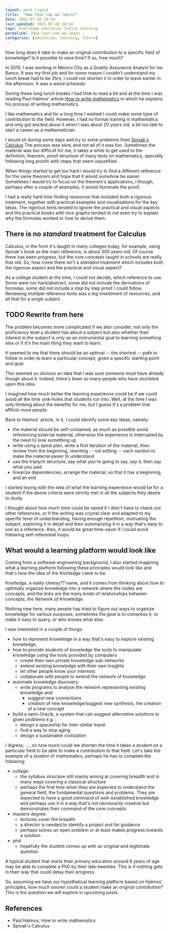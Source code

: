 ```yaml
---
layout: post.liquid
title:  "How fast can we learn?"
date: 2021-07-20 20:54
last_updated: 2021-07-20 20:54
tags: knetledge education future learning
permalink: /how-fast-can-we-learn
categories: [education, learning, future]
---
```

How long does it take to make an original contribution to a specific field of knowledge?
Is it possible to save time? If so, how much?

In 2010, I was working in Mexico City as a Quality Assurance Analyst
for Ixe Banco. It was my first job and for some reason I couldn't understand
my lunch break had to be 2hrs, I could not shorten it in order to leave 
earlier in the afternoon. It was a weird schedule.

During these long lunch breaks I had time to read a bit and at the time I was reading 
Paul Halmos' article [How to write mathematics](#references) in which he explains his 
process of writing mathematics.

I like mathematics and for a long time I wished I could make some type of contribution
to the field. However, I had no formal training in mathematics and only got excited about
it when I was about 20 years old, a bit too late to start a career as a mathematician.

I would sit during some days and try to solve problems from [Spivak's Calculus](#references)
The process was slow, and not all of it was fun. Sometimes the material was too difficult
for me, it takes a while to get used to the definition, theorem, proof structure of many
texts on mathematics, specially following long proofs with steps that seem unjustified.

When things started to get too hard I would try to find a different reference for the same
theorem and hope that it would somehow be easier. Sometimes I would try to focus on the 
theorem's applications, I though, perhaps after a couple of examples, it would illuminate 
the proof.

I had a really hard time finding resources that included both a rigorous treatment, together
with practical examples and visualisations for the key ideas. The rigorous texts tended
to ignore the practical and visual aspects and the practical books with nice graphs tended
to not even try to explain why the formulas worked or how to derive them.

## There is no _standard_ treatment for Calculus

Calculus, in the form it's taught in many colleges today, for example, using Spivak's book
as the main reference, is about 300 years old. Of course there has been progress, but the
core concepts taught in schools are really that old. So, how come there isn't a _standard_
treatment which includes both the rigorous aspect and the practical and visual aspect?

As a college student at the time, I could not decide, which reference to use. Some were
too hard/abstract, some did not include the derivations of formulas, some did not include
a step by step proof I could follow. Reviewing multiple reference texts was a big 
investment of resources, and all that for a single subject.

## TODO Rewrite from here

The problem becomes more complicated if we also consider, not only the 
proficiency level a student has about a subject but also whether their
interest in the subject is only as an instrumental goal to learning something else
or if it's the main thing they want to learn.

It seemed to me that there should be an optimal -- the shortest -- path to follow in order
to learn a particular concept, given a specific starting point and goal.

This seemed so obvious an idea that I was sure someone must have already though about it.
Indeed, there's been so many people who have stumbled upon this idea.

I imagined how much better the learning experience could be if we could avoid all the time
sink-holes that students run into. Well, at the time I was only thinking about the benefits
for me, but I guess it's a problem that afflicts more people.

Back to Halmos' article, in it, I could identify some key ideas, namely:

- the material should be self-contained, as much as possible avoid referencing external
  material, otherwise the experience is interrupted by the need to look something up
- write using a spiral plan, write a first iteration of the material, then review from
  the beginning, rewriting -- not editing -- each section to make the material easier to
  understand
- use the triptych structure, say what you're going to say, say it, then say what you said
- linearize dependencies, arrange the material, so that it has a beginning, and an end

I started toying with the idea of what the learning experience would be for a student if
the above criteria were strictly met in all the subjects they desire to study.

I thought about how much time could be saved if I didn't have to check out other references,
or if the writing was crystal clear and adapted to my specific level of understanding, having
enough repetition, motivating the subject, exploring it in detail and then summarizing it
in a way that's easy to use as a reference. Also, it would be great time-saver if I could 
avoid following self-referential loops.

## What would a learning platform would look like

Coming from a software engineering background, I also started imagining what a learning
platform following these principles would look like and that's how the idea of the _Knetledge_
came to be.

_Knetledge_, a really cheesy?? name, and it comes from thinking about how to optimally
organize knowledge into a network where the nodes are concepts, and the links are the 
many kinds of relationships between concepts, the _Network of Knowledge_.

Nothing new here, many people has tried to figure out ways to organize knowledge for 
various purposes, sometimes the goal is to compress it, to make it easy to query, or 
who knows what else.

I was interested in a couple of things:

- how to represent knowledge in a way that's easy to explore existing knowledge,
- how to provide students of knowledge the tools to manipulate knowledge using 
  the tools provided by computers
    - create their own private knowledge sub-networks
    - extend existing knowledge with their own insights
    - let other people know your interests
    - collaborate with people to extend the network of knowledge
- automate knowledge discovery:
  - write programs to analyse the network representing existing knowledge and:
    - suggest new connections
    - creation of new knowledge/suggest new synthesis, the creation of a new concept
- build a semi-Oracle, a system that can suggest alternative solutions to given problems
  e.g. :
  - design a spaceship for inter-stellar travel
  - find a way to stop aging
  - design a sustainable civilization 

I digress, ..., so how much could we shorten the time it takes a student on a particular
field to be able to make a contribution to that field. Let's take the example of a student
of mathematics, perhaps he has to complete the following:

- college:
  - the syllabus structure still mainly aiming at covering breadth and in many ways 
    covering a classical structure
  - perhaps the first time when they are expected to understand the general field, the 
    fundamental questions and problems. They are expected to have a good command of 
    well-established knowledge and perhaps use it in a way that's not necessarily creative
    but demonstrates their command of the core concepts.
- masters degree:
  - lectures cover the breadth
  - a director is needed to identify a project and for guidance
  - perhaps solves an open problem or at least makes progress towards a solution
- phd
  - hopefully the student comes up with an original and legitimate question
    
A typical student that starts their primary education around 6 years of age may be able
to complete a PhD by their late-twenties. This is if nothing gets in their way that could
delay their progress.

So, assuming we have our hypothetical learning platform based on Halmos' principles, how
much sooner could a student make an original contribution? This is the question we will
explore in upcoming posts.

## References

- Paul Halmos, How to write mathematics
- Spivak's Calculus
